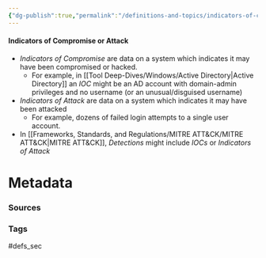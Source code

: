 ```yaml
---
{"dg-publish":true,"permalink":"/definitions-and-topics/indicators-of-compromise/","updated":"2024-08-30T10:36:31.223-07:00"}
---
```


#### Indicators of Compromise or Attack
- *Indicators of Compromise* are data on a system which indicates it may have been compromised or hacked.
	- For example, in [[Tool Deep-Dives/Windows/Active Directory\|Active Directory]] an *IOC* might be an AD account with domain-admin privileges and no username (or an unusual/disguised username)
- *Indicators of Attack* are data on a system which indicates it may have been attacked
	- For example, dozens of failed login attempts to a single user account.
- In [[Frameworks, Standards, and Regulations/MITRE ATT&CK/MITRE ATT&CK\|MITRE ATT&CK]], *Detections* might include *IOCs* or *Indicators of Attack*






# Metadata

### Sources


### Tags
#defs_sec 
